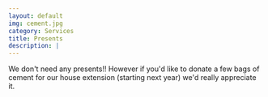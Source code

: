 ```yaml
---
layout: default
img: cement.jpg 
category: Services
title: Presents 
description: |
---
```


We don't need any presents!! However if you'd like to donate a few bags of cement for our house extension (starting next year) we'd really appreciate it.